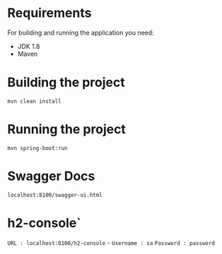 # Requirements
For building and running the application you need:
- JDK 1.8
- Maven

# Building the project
`mvn clean install`

# Running the project
`mvn spring-boot:run`

# Swagger Docs
`localhost:8100/swagger-ui.html`

# h2-console`
`URL : localhost:8100/h2-console` - 
`Username : sa`
`Password : password`
